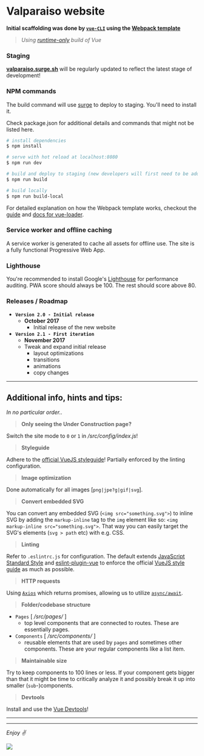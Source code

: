 # Valparaiso website

 **Initial scaffolding was done by [`vue-CLI`](https://github.com/vuejs/vue-cli) using the [Webpack template](https://github.com/vuejs-templates/webpack)**
>
> *Using [runtime-only](https://gist.github.com/anchal20/f2ac9807263e106c1308f7143df1cf09) build of Vue*

### **Staging**

[**valparaiso.surge.sh**](https://valparaiso.surge.sh) will be regularly updated to reflect the latest stage of development! 

### **NPM commands**

The build command will use [surge](http://surge.sh/) to deploy to staging. You'll need to install it.

Check package.json for additional details and commands that might not be listed here.

``` bash
# install dependencies
$ npm install

# serve with hot reload at localhost:8080
$ npm run dev

# build and deploy to staging (new developers will first need to be added as collaborator to deploy to staging!)
$ npm run build

# build locally
$ npm run build-local
```

For detailed explanation on how the Webpack template works, checkout the [guide](http://vuejs-templates.github.io/webpack/) and [docs for vue-loader](http://vuejs.github.io/vue-loader).

### **Service worker and offline caching**

A service worker is generated to cache all assets for offline use. The site is a fully functional Progressive Web App.

### **Lighthouse**

You're recommended to install Google's [Lighthouse](https://github.com/GoogleChrome/lighthouse) for performance auditing. PWA score should always be 100. The rest should score above 80.

### **Releases / Roadmap**

- **`Version 2.0 - Initial release`**
	- **October 2017**
		+ Initial release of the new website
- **`Version 2.1 - First iteration`**
	- **November 2017**
	- Tweak and expand initial release
		+ layout optimizations
		+ transitions
		+ animations
		+ copy changes
<!-- - **`Version 2.2 - Blog`**
	- **December/January 2017**
	- Introduce blog
		+ 1.0 version of blog
- **`Version 2.3 - PWA`**
	- **January/February 2017**
	- Convert site to a Progressive Web App
	- Expand and tweak blog features
- **`Version 2.5 - CMS`**
	- **April 2017**
	- Introduce a Content Management System
		+ Initial release of custom CMS -->

---
## **Additional info, hints and tips:**

_In no particular order.._

> **Only seeing the Under Construction page?**

Switch the site mode to `0` or `1` in _/src/config/index.js_!

> **Styleguide**

Adhere to the [official VueJS styleguide](https://vuejs.org/v2/style-guide/)! Partially enforced by the linting configuration.

> **Image optimization**

Done automatically for all images [`png|jpe?g|gif|svg`].

> **Convert embedded SVG**

You can convert any embedded SVG (`<img src="something.svg">`) to inline SVG by adding the `markup-inline` tag to the `img` element like so: `<img markup-inline src="something.svg">`. That way you can easily target the SVG's elements (`svg > path` etc) with e.g. CSS.

> **Linting**

Refer to `.eslintrc.js` for configuration. The default extends [JavaScript Standard Style](https://github.com/standard/standard/blob/master/docs/RULES-en.md) and [eslint-plugin-vue](https://github.com/vuejs/eslint-plugin-vue) to enforce the official [VueJS style guide](https://vuejs.org/v2/style-guide/) as much as possible.

> **HTTP requests**

Using [`Axios`](https://github.com/mzabriskie/axios) which returns promises, allowing us to utilize [`async/await`](https://hackernoon.com/6-reasons-why-javascripts-async-await-blows-promises-away-tutorial-c7ec10518dd9).

> **Folder/codebase structure**

- `Pages` [ _/src/pages/_ ]
	- top level components that are connected to routes. These are essentially pages.
- `Components` [ _/src/components/_ ]
	- reusable elements that are used by `pages` and sometimes other components. These are your regular components like a list item.

> **Maintainable size**

Try to keep components to 100 lines or less. If your component gets bigger than that it might be time to critically analyze it and possibly break it up into smaller (`sub`-)components.

> **Devtools**

Install and use the [Vue Devtools](https://github.com/vuejs/vue-devtools)!

---
---
_Enjoy ✌️_

![](https://i.imgur.com/apjyd3T.gif)
